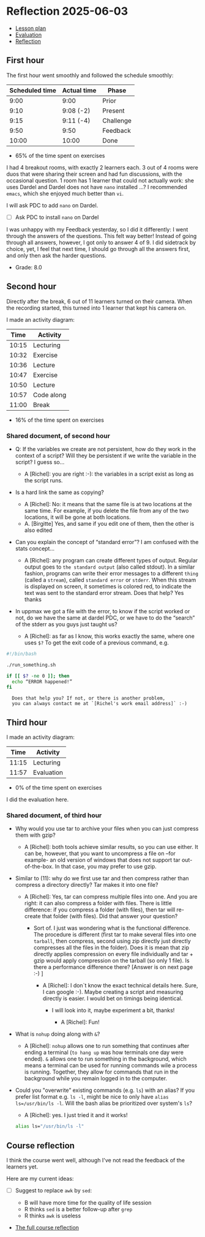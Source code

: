 # Reflection 2025-06-03

- [Lesson plan](../../lesson_plans/20250603/README.md)
- [Evaluation](../../evaluations/20250602/README.md)
- [Reflection](../../reflections/20250603/README.md)

## First hour

The first hour went smoothly and followed the schedule
smoothly:

| Scheduled time | Actual time | Phase     |
| -------------- | ----------- | --------- |
| 9:00           | 9:00        | Prior     |
| 9:10           | 9:08 (-2)   | Present   |
| 9:15           | 9:11 (-4)   | Challenge |
| 9:50           | 9:50        | Feedback  |
| 10:00          | 10:00       | Done      |

- 65% of the time spent on exercises

I had 4 breakout rooms, with exactly 2 learners each.
3 out of 4 rooms were duos that were sharing
their screen and had fun discussions, with the
occasional question. 1 room has 1 learner that could not
actually work: she uses Dardel and Dardel does not have `nano` installed ...?
I recommended `emacs`, which she enjoyed much better than `vi`.

I will ask PDC to add `nano` on Dardel.

- [ ] Ask PDC to install `nano` on Dardel

I was unhappy with my Feedback yesterday,
so I did it differently: I went through
the answers of the questions. This felt way
better! Instead of going through all answers,
however, I got only to answer 4 of 9.
I did sidetrack by choice, yet, I feel that next time,
I should go through all the answers first, and only then ask
the harder questions.

- Grade: 8.0

## Second hour

Directly after the break, 6 out of 11
learners turned on their camera.
When the recording started, this turned into 1
learner that kept his camera on.

I made an activity diagram:

| Time  | Activity   |
| ----- | ---------- |
| 10:15 | Lecturing  |
| 10:32 | Exercise   |
| 10:36 | Lecture    |
| 10:47 | Exercise   |
| 10:50 | Lecture    |
| 10:57 | Code along |
| 11:00 | Break      |

- 16% of the time spent on exercises

### Shared document, of second hour

- Q: If the variables we create are not persistent,
  how do they work in the context of a script? Will they be persistent if we
  write the variable in the script? I guess so...
    - A [Richel]: you are right :-): the variables in a script exist as long
    as the script runs.
- Is a hard link the same as copying?

    - A [Richel]: No: it means that the same file is at two locations at the
    same time. For example, if you delete the file from any of the two
    locations, it will be gone at both locations.
    - A. [Birgitte] Yes, and same if you edit one of them,
    then the other is also edited

- Can you explain the concept of “standard error”? I am confused with the
  stats concept...

    - A [Richel]: any program can create different types of output.
    Regular output goes to `the standard output` (also called stdout).
    In a similar fashion, programs can write their error messages
    to a different `thing` (called a `stream`), called `standard error`
    or `stderr`. When this stream is displayed on screen, it sometimes is
    colored red, to indicate the text was sent to the standard error stream.
    Does that help? Yes thanks

- In uppmax we got a file with the error, to know if the script worked or not,
  do we have the same at dardel PDC, or we have to do the “search” of the
  stderr as you guys just taught us?

    - A [Richel]: as far as I know, this works exactly the same, where one
    uses `$?` To get the exit code of a previous command, e.g.

```bash
#!/bin/bash

./run_something.sh

if [[ $? -ne 0 ]]; then
  echo “ERROR happened!”
fi
```

      Does that help you? If not, or there is another problem,
      you can always contact me at `[Richel's work email address]` :-)

## Third hour

I made an activity diagram:

| Time  | Activity   |
| ----- | ---------- |
| 11:15 | Lecturing  |
| 11:57 | Evaluation |

- 0% of the time spent on exercises

I did the evaluation here.

### Shared document, of third hour

- Why would you use tar to archive your files when you can just compress them
  with gzip?

    - A [Richel]: both tools achieve similar results, so you can use either.
    It can be, however, that you want to uncompress a file on –for
    example- an old version of windows that does not support tar
    out-of-the-box. In that case, you may prefer to use gzip.

- Similar to (11): why do we first use tar and then compress rather than
  compress a directory directly? Tar makes it into one file?

    - A [Richel]: Yes, tar can compress multiple files into one.
    And you are right: it can also compress a folder with files.
    There is little difference: if you compress a folder (with files),
    then tar will re-create that folder (with files).
    Did that answer your question?

        - Sort of. I just was wondering what is the functional difference.
      The procedure is different (first tar to make several files into
      one `tarball`, then compress, second using zip directly just
      directly compresses all the files in the folder). Does it is mean
      that zip directly applies compression on every file individually
      and tar + gzip would apply compression on the tarball (so only 1
      file). Is there a performance difference there?
      [Answer is on next page :-) ]

            - A [Richel]: I don`t know the exact technical details here.
        Sure, I can google :-). Maybe creating a script and measuring
        directly is easier. I would bet on timings being identical.

                - I will look into it, maybe experiment a bit, thanks!

                    - A [Richel]: Fun!

- What is `nohup` doing along with `&`?

    - A [Richel]: `nohup` allows one to run something that continues after
    ending a terminal (`to hang up` was how terminals one day were ended).
    `&` allows one to run something in the background, which means a
    terminal can be used for running commands wile a process is running.
    Together, they allow for commands that run in the background while you
    remain logged in to the computer.

- Could you "overwrite” existing commands (e.g. `ls`) with an alias? If you
  prefer list format e.g. `ls -l`, might be nice to only have
  `alias ls=/usr/bin/ls -l`.
  Will the bash alias be prioritized over system's `ls`?

    - A [Richel]: yes. I just tried it and it works!

    ```bash
    alias ls="/usr/bin/ls -l"
    ```

## Course reflection

I think the course went well,
although I've not read the feedback of the learners yet.

Here are my current ideas:

- [ ] Suggest to replace `awk` by `sed`:

    - B will have more time for the quality of life session
    - R thinks `sed` is a better follow-up after `grep`
    - R thinks `awk` is useless


- [The full course reflection](../202506_course/README.md)
